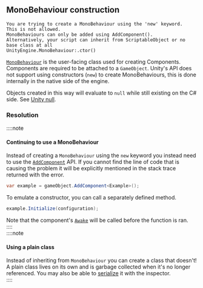 ## MonoBehaviour construction
```
You are trying to create a MonoBehaviour using the 'new' keyword.
This is not allowed.
MonoBehaviours can only be added using AddComponent().
Alternatively, your script can inherit from ScriptableObject or no base class at all
UnityEngine.MonoBehaviour:.ctor()
```


[`MonoBehaviour`](https://docs.unity3d.com/ScriptReference/MonoBehaviour.html) is the user-facing class used for creating Components.
Components are required to be attached to a `GameObject`.
Unity's API does not support using constructors (`new`) to create MonoBehaviours, this is done internally in the native side of the engine.  

Objects created in this way will evaluate to `null` while still existing on the C# side. See [Unity null](../Unity%20Null.md).

### Resolution
::::note  
#### Continuing to use a MonoBehaviour
Instead of creating a `MonoBehaviour` using the `new` keyword you instead need to use the [`AddComponent`](https://docs.unity3d.com/ScriptReference/GameObject.AddComponent.html) API.
If you cannot find the line of code that is causing the problem it will be explicitly mentioned in the stack trace returned with the error.

```csharp
var example = gameObject.AddComponent<Example>();
```

To emulate a constructor, you can call a separately defined method.

```csharp
example.Initialize(configuration);
```  
Note that the component's [`Awake`](https://docs.unity3d.com/ScriptReference/MonoBehaviour.Awake.html) will be called before the function is ran.  
::::  
::::note  
#### Using a plain class
Instead of inheriting from `MonoBehaviour` you can create a class that doesn't!
A plain class lives on its own and is garbage collected when it's no longer referenced. You may also be able to [serialize](../Serialization/Custom%20Types.md) it with the inspector.  
::::
